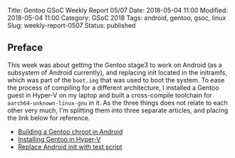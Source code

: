 Title: Gentoo GSoC Weekly Report 05/07
Date: 2018-05-04 11:00
Modified: 2018-05-04 11:00
Category: GSoC 2018
Tags: android, gentoo, gsoc, linux
Slug: weekly-report-0507
Status: published

## Preface

This week was about getting the Gentoo stage3 to work on Android (as a subsystem of Android currently), and replacing init located in the initramfs, which was part of the `boot.img` that was used to boot the system. To ease the process of compiling for a different architecture, I installed a Gentoo guest in Hyper-V on my laptop and built a cross-compile toolchain for `aarch64-unknown-linux-gnu` in it. As the three things does not relate to each other very much, I'm splitting them into three separate articles, and placing the link below for reference.

  * [Building a Gentoo chroot in Android][1]
  * [Installing Gentoo in Hyper-V][2]
  * [Replace Android init with test script][3]
  
[1]: {filename}/SysAdmin/building-gentoo-chroot-in-android.md
[2]: {filename}/SysAdmin/install-gentoo-in-hyper-v.md
[3]: {filename}replace-android-init-with-test-script.md
